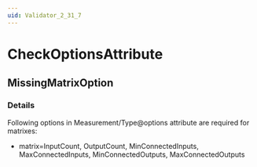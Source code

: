 ```yaml
---
uid: Validator_2_31_7
---
```


# CheckOptionsAttribute

## MissingMatrixOption

<!-- Description, Properties, ... sections are auto-generated. -->
<!-- REPLACE ME AUTO-GENERATION -->

### Details

Following options in Measurement/Type@options attribute are required for matrixes:
 - matrix=InputCount, OutputCount, MinConnectedInputs, MaxConnectedInputs, MinConnectedOutputs, MaxConnectedOutputs

<!-- Uncomment to add example code -->
<!--### Example code-->
